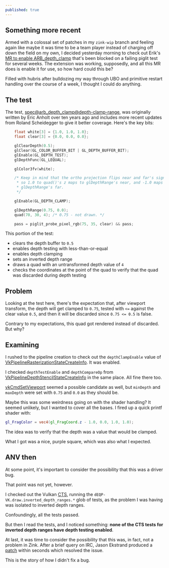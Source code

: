 ```yaml
---
published: true
---
```

## Something more recent

Armed with a colossal set of patches in my `zink-wip` branch and feeling again like maybe it was time to be a team player instead of charging off down the field on my own, I decided yesterday morning to check out Erik's [MR to enable ARB_depth_clamp](https://gitlab.freedesktop.org/mesa/mesa/-/merge_requests/5495) that's been blocked on a failing piglit test for several weeks. The extension was working, supposedly, and all this MR does is enable it for use, so how hard could this be?

Filled with hubris after bulldozing my way through UBO and primitive restart handling over the course of a week, I thought I could do anything.

## The test
The test, [spec@arb_depth_clamp@depth-clamp-range](https://gitlab.freedesktop.org/mesa/piglit/-/blob/master/tests/general/depth-clamp-range.c), was originally written by Eric Anholt over ten years ago and includes more recent updates from Roland Scheidegger to give it better coverage. Here's the key bits:
```c
	float white[3] = {1.0, 1.0, 1.0};
	float clear[3] = {0.0, 0.0, 0.0};

	glClearDepth(0.5);
	glClear(GL_COLOR_BUFFER_BIT | GL_DEPTH_BUFFER_BIT);
	glEnable(GL_DEPTH_TEST);
	glDepthFunc(GL_LEQUAL);

	glColor3fv(white);

	/* Keep in mind that the ortho projection flips near and far's signs,
	 * so 1.0 to quad()'s z maps to glDepthRange's near, and -1.0 maps to
	 * glDepthRange's far.
	 */

	glEnable(GL_DEPTH_CLAMP);

	glDepthRange(0.75, 0.0);
	quad(70, 30, 4); /* 0.75 - not drawn. */

	pass = piglit_probe_pixel_rgb(75, 35, clear) && pass;
```
This portion of the test:
* clears the depth buffer to `0.5`
* enables depth testing with less-than-or-equal
* enables depth clamping
* sets an inverted depth range
* draws a quad with an untransformed depth value of `4`
* checks the coordinates at the point of the quad to verify that the quad was discarded during depth testing

## Problem
Looking at the test here, there's the expectation that, after viewport transform, the depth will get clamped to `0.75`, tested with `<=` against the clear value `0.5`, and then it will be discarded since `0.75 <= 0.5` is false.

Contrary to my expectations, this quad got rendered instead of discarded. But why?

## Examining
I rushed to the pipeline creation to check out the `depthClampEnable` value of [VkPipelineRasterizationStateCreateInfo](https://www.khronos.org/registry/vulkan/specs/1.2-extensions/man/html/VkPipelineRasterizationStateCreateInfo.html). It was enabled.

I checked `depthTestEnable` and `depthCompareOp` from [VkPipelineDepthStencilStateCreateInfo](https://www.khronos.org/registry/vulkan/specs/1.2-extensions/man/html/VkPipelineDepthStencilStateCreateInfo.html) in the same place. All fine there too.

[vkCmdSetViewport](https://www.khronos.org/registry/vulkan/specs/1.2-extensions/man/html/vkCmdSetViewport.html) seemed a possible candidate as well, but `minDepth` and `maxDepth` were set with `0.75` and `0.0` as they should be.

Maybe this was some weirdness going on with the shader handling? It seemed unlikely, but I wanted to cover all the bases. I fired up a quick printf shader with:
```glsl
gl_FragColor = vec4(gl_FragCoord.z - 1.0, 0.0, 1.0, 1.0);
```
The idea was to verify that the depth was a value that would be clamped.

What I got was a nice, purple square, which was also what I expected.

## ANV then
At some point, it's important to consider the possibility that this was a driver bug.

That point was not yet, however.

I checked out the Vulkan [CTS](https://github.com/KhronosGroup/VK-GL-CTS), running the `dEQP-VK.draw.inverted_depth_ranges.*` glob of tests, as the problem I was having was isolated to inverted depth ranges.

Confoundingly, all the tests passed.

But then I read the tests, and I noticed something: **none of the CTS tests for inverted depth ranges have depth testing enabled**.

At last, it was time to consider the possibility that this was, in fact, not a problem in Zink. After a brief query on IRC, Jason Ekstrand produced a [patch](https://gitlab.freedesktop.org/mesa/mesa/-/merge_requests/5792) within seconds which resolved the issue.

This is the story of how I didn't fix a bug.
